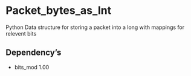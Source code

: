 # Packet_bytes_as_Int
Python Data structure for storing a packet into a long with mappings for relevent bits

## Dependency’s  
- bits_mod 1.00


